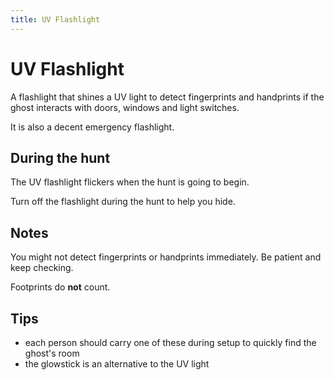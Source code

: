 ```yaml
---
title: UV Flashlight
---
```


# UV Flashlight

A flashlight that shines a UV light to detect fingerprints and handprints if the ghost interacts with doors, windows and light switches.

It is also a decent emergency flashlight.

## During the hunt

The UV flashlight flickers when the hunt is going to begin.

Turn off the flashlight during the hunt to help you hide.

## Notes

You might not detect fingerprints or handprints immediately. Be patient and keep checking.

Footprints do **not** count.

## Tips

- each person should carry one of these during setup to quickly find the ghost's room
- the glowstick is an alternative to the UV light
